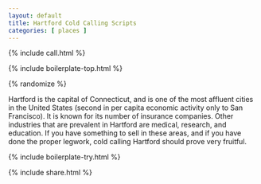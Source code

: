 ```yaml
---
layout: default
title: Hartford Cold Calling Scripts
categories: [ places ]
---
```


{% include call.html %}

{% include boilerplate-top.html %}


{% randomize %}

Hartford is the capital of Connecticut, and is one of the most affluent cities in the United States (second in per capita economic activity only to San Francisco). It is known for its number of insurance companies. Other industries that are prevalent in Hartford are medical, research, and education. If you have something to sell in these areas, and if you have done the proper legwork, cold calling Hartford should prove very fruitful.

{% include boilerplate-try.html %}

{% include share.html %}